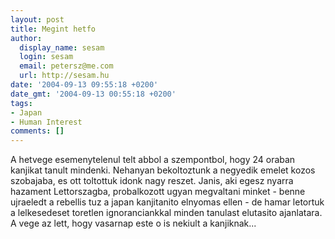 ```yaml
---
layout: post
title: Megint hetfo
author:
  display_name: sesam
  login: sesam
  email: petersz@me.com
  url: http://sesam.hu
date: '2004-09-13 09:55:18 +0200'
date_gmt: '2004-09-13 00:55:18 +0200'
tags:
- Japan
- Human Interest
comments: []
---
```


A hetvege esemenytelenul telt abbol a szempontbol, hogy 24 oraban kanjikat tanult mindenki. Nehanyan bekoltoztunk a negyedik emelet kozos szobajaba, es ott toltottuk idonk nagy reszet. Janis, aki egesz nyarra hazament Lettorszagba, probalkozott ugyan megvaltani minket - benne ujraeledt a rebellis tuz a japan kanjitanito elnyomas ellen - de hamar letortuk a lelkesedeset toretlen ignoranciankkal minden tanulast elutasito ajanlatara. A vege az lett, hogy vasarnap este o is nekiult a kanjiknak...
